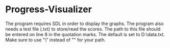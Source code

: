 # Progress-Visualizer

The program requires SDL in order to display the graphs.
The program also needs a test file (.txt) to store/read the scores. The path to this file should be entered on line 8 in the quotation marks. The default is set to D:\data.txt.
Make sure to use "\\" instead of "\" for your path.
